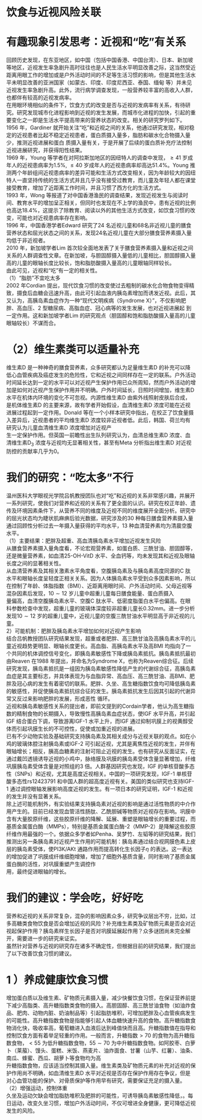 # 饮食与近视风险关联  
#  有趣现象引发思考：近视和“吃”有关系  
回顾历史发现，在东亚地区，如中国（包括中国香港、中国台湾）、日本、新加坡等地区，近视发生率急剧升高时往往也是人民生活水平明显改善之际，这当然受近距离用眼工作的增加或是户外活动时间的不足等生活习惯的影响，但是其他生活水平未明显改善的亚洲国家（如蒙古、印度、印度尼西亚、泰国、缅甸 等）并未见近视发生率急剧升高。此外，流行病学调查发现，一般营养较丰富的高收入人群，也都伴有较高的近视发病率。  
在用眼环境相似的条件下，饮食方式的改变是否与近视的发病率有关系，有待研究。研究发现城市化进程影响到近视的发生发展，而城市化进程的加快，引起的重要变化之一即是生活水平提高带来的营养状态的改变。相关的研究罗列如下。  
1956 年，Gardiner 就开始关注“吃”和近视之间的关系，他通过研究发现，相对稳定的近视患者比起不稳定近视患者，蛋白质摄入量多，脂肪和碳水化合物摄入量少，推测近视进展和蛋白 质摄入量有关，于是开展了后续的蛋白质补充疗法控制近视进展研究，并获得阳性结果。  
1969 年，Young 等学者在对阿拉斯加地区的因纽特人的调查中发现，$\geqslant41$ 岁成年人的近视患病率为$1.5\%,\ \leqslant40$ 岁成年人的近视患病率却高达$51.4\%$。Young 推测两个年龄组间近视患病率的差异可能和生活方式改变相关，因为年龄较大的因纽特人一直坚持传统的生活方式并且几乎没有接受过教育，而儿童及年轻人都在课堂接受教育，增加了近距离工作时间，并且习惯了西方化的生活方式。  
1993 年，Wong 等报道了对中国香港渔民的调查结果，发现近视发生与阅读时间、教育水平的增加呈正相关，但同时也发现在不上学的渔民中，患有近视的比例也高达$18.4\%$，这提示了除教育、阅读以外的其他生活方式改变，如饮食习惯的改变，可能也对近视患病率存在影响。  
1996 年，中国香港学者Edward 研究了24 名近视儿童和68名非近视儿童的膳食营养状态和屈光状态之间的关系，发现24名近视儿童在大部分膳食营养素摄入量均低于非近视者。  
2010 年，新加坡学者Lim 首次较全面地发表了关于膳食营养素摄入量和近视之间关系的人群调查性文章。在新加坡，与胆固醇摄入量低的儿童相比，胆固醇摄入量高的儿童的眼轴长度比较长，饱和脂肪酸摄入量高的儿童眼轴同样较长。  
由此可见，近视和“吃”有一定的相关性。  
（1）“脂肪”不宜吃太多  
2002 年Cordian 提出，现代饮食习惯的改变使过去粗制的碳水化合物食物变得精致，摄食后血糖会迅速升高，由此可引起血液内胰岛素增加而诱发近视。此后，其又认为，高胰岛素血症作为一种“现代文明疾病（Syndrome X）”，不仅影响肥胖、高血压、2  型糖尿病、高脂血症、冠心病等的发生发展，也对近视进展起 到一定作用。这和新加坡学者Lim 的研究观点（胆固醇和饱和脂肪酸摄入量高的儿童眼轴较长）不谋而合。  
# （2）维生素类可以适量补充  
维生素D 是一种神奇的膳食营养素，众多研究都认为足量维生素D 的补充可以降低心血管疾病及癌症发生的危险性，它和近视之间同样存在一定的联系。户外活动时间延长达到一定的水平可以对近视产生保护作用已众所周知，然而户外活动的增加是如何对近视产生保护作用并不明确。户外时间延长，日照时间增加，维生素D 水平在机体内环境的变化不可忽视。内源性维生素D 由紫外线照射皮肤后合成，是机体维生素D 的主要来源，故有学者开始假设，血清维生素D 浓度可能在近视进展过程起到一定作用。Donald 等在一个小样本研究中指出，在校正了饮食量摄入差异后，近视患者的平均维生素D 浓度较非近视者低。此后，韩国、荷兰均有研究认为儿童血清维生素D 浓度增加对近视产  
生一定保护作用。但英国一前瞻性出生队列研究认为，血清总维生素D 浓度、血清维生素$\mathrm{D}_{3}$ 浓度与近视均无显著相关性，甚至有Meta 分析指出维生素D 对近视防控的贡献率几乎为0。  
#  我们的研究：“吃太多”不行  
温州医科大学眼视光学院吕帆教授团队也对“吃”和近视的关系非常感兴趣，并展开一系列研究，使我们对营养和近视的关系有了更全面的认识。研究在校正年龄、遗传及环境因素条件下，从营养不同的维度及近视不同的维度展开全面分析。研究中的屈光状态均为睫状肌麻痹后验光数据，研究涉及的30 种每日膳食营养素摄入量通过回顾性分析过去一年摄入量获得的平均水平，13 种血清营养素均为清晨空腹水平。  
（1）主要结果：肥胖及超重、高血清胰岛素水平增加近视发生风险  
从膳食营养素摄入量角度看，不论宏观营养素，如蛋白质、三酰甘油、胆固醇等，还是微量营养素，如血清25-OH-VitD 水平、全血钙等，均未发现其和近视及眼轴长度之间的显著相关性。  
从血清营养素及其相关激素水平角度看，空腹胰岛素及与胰岛素高度同源的C 肽水平和眼轴长度呈轻度正相关关系。因为人体胰岛素水平受到众多因素影响，所以在控制了年龄、体脂指数（BMI）、近距离用眼时间、户外活动时间、父母近视等混杂因素后发现，$10\sim12$ 岁儿童中超重儿童每日膳食能量、蛋白质摄入  
量偏高，血清空腹胰岛素水平、空腹C 肽水平、低密度脂蛋白水平也偏高。在眼科参数检查中发现，超重儿童的玻璃体深度较非超重儿童长$0.32\mathrm{mm}$。进一步分析发现$10\sim12$ 岁的超重儿童中，近视儿童的空腹三酰甘油水平明显高于非近视的儿童。  
2）可能机制：肥胖及胰岛素水平增加如何对近视产生影响  
结合吕帆教授团队研究结果发现，超重或者肥胖、高三酰甘油及高胰岛素水平的儿童近视趋势更明显、眼轴长度更长。高血脂、高胰岛素水平及高BMI 均指向了一个共同的机体调控信号变化，即胰岛素敏感性下降或胰岛素抵抗。胰岛素抵抗最初由Reaven 在1988 年提出，并命名为Syndrome X，也称为Reaven综合征。后续研究发现，胰岛素抵抗是一组因为胰岛素敏感性降低产生的代谢综合征，高胰岛素血症是其主要标志，并具体表现为与血脂异常、高血压、高三酰甘油、高BMI、肥胖及冠心病的发生有着密切的联系。肥胖、久坐、高生糖指数饮食均可降低胰岛素的敏感性，并促使胰岛素抵抗综合征的发生。胰岛素抵抗发生后因其引起的代谢异常又反过来影响肥胖的发展，形成恶性 循环。  
近视和胰岛素敏感性关系的提出者，即前文提到的Cordain学者，他认为高生糖指数的精制食物的长期摄入，导致慢性高胰岛素血症状态，使IGF 水平升高，并引起IGF 结合蛋白下调，导致游离IGF-1 水平上升，而IGF 通过抑制巩膜上的视黄醇受体而引起巩膜生长的不可控性，促使或加重近视的进展。  
已有不少动物实验及基础研究支持胰岛素及其相关成分与近视关联的观点。如在小鸡的玻璃体腔注射胰岛素或IGF-2 可引起近视，尤其是离焦性近视的发生，并伴有眼轴增长；相反，胰高血糖素的注射可阻止近视的发生。也有研究从反面证实，在通过戴凹透镜诱导近视的小鸡中，脉络膜及巩膜的胰岛素受体含量显著增加，纤维巩膜胰岛素受体含量是对照组的3 倍。人群基因研究也发现，IGF 的单核苷酸多态性（SNPs）和近视，尤其是高度近视相关。中国的一项研究发现，IGF-1 单核苷酸多态性rs12423791 和中国人群的超高度近视有关。美国的类似研究也支持IGF-1 通过调控眼轴发展影响高度近视的发生。有一项日本的研究证明，IGF-1 和近视的发生并没有显著关系。  
除上述可能机制外，有实验结果支持胰岛素对近视的影响是通过活性物质的中介作用产生的。目前已经发现血管活性肠肽、乙酰胆碱等物质对近视存在影响。巩膜中含有大量胶原纤维，这些胶原纤维的降解、延展、重塑是眼轴增长的重要过程，而基质金属蛋白酶（MMPs），特别是基质金属蛋白酶-2（MMP-2）是降解这些胶原纤维作用最强的一个。依据众多学者如Penha、吴梦竹、左韬等的研究结果，我们推测出另一条胰岛素对近视产生作用的可能机制：胰岛素通过结合视网膜色素上皮层的胰岛素受体，使PI3K/AKt 通路作用而提高转化生长因子$\eta$ 的表达。这一表达的增加促进了巩膜成纤维细胞增殖，增加了细胞外基质含量，同时影响了基质金属蛋白酶的活性，对巩膜重塑产生调控作  
用，最终促进眼轴的增长。  
#  我们的建议：学会吃，好好吃  
营养和近视的关系非常复杂，混杂的影响因素众多，研究争议层出不穷，比如，过多高糖类食物饮食是否会增加近视的风险？补充维生素类及矿物质元素是否会对近视起保护作用？胰岛素样生长因子是否对巩膜延展起作用？众多谜团尚未完全解开，需要进一步的研究来证实。  
虽然针对营养与近视的研究存在诸多不确定性，但根据目前的研究结果，我们提出了以下改善饮食习惯的建议。  
# 1 ）养成健康饮食习惯  
增加蛋白质以及维生素、矿物质元素摄入量，减少快餐饮食习惯，在保证营养前提下减少高脂类、高升糖指数类食物的摄入。高胆固醇、高三酰甘油食物（如油炸食品、肥肉、动物内脏、奶油制品等）引起脂肪堆积，可增加肥胖及心血管疾病发生的可能性。高升糖指数食物是指能够引起人体血糖快速升高的食物。高升糖指数食物消化快，吸收率高，葡萄糖进入血液后达到峰值快而且高。升糖指数值在指导和控制饮食方面有着举足轻重的作用。一般而言，升糖指数$>70$ 的食物为高升糖指数食物，$<55$ 为低升糖指数食物，$55\sim70$ 为中升糖指数食物。如阿胶枣、白萝卜（莱菔）、馒头、蛋糕、米饭、燕麦片、油炸面食、甘薯（山芋、红薯）、油条、南瓜、蜂蜜、西瓜、胡萝卜等食物均为高  
升糖指数食物，应该适当控制其摄入量。维生素类及矿物质元素的补充对近视的保护作用尚不明确，如血清维生素D 水平对近视是否存在保护作用存在争议，但是对心血管功能的保护、对骨质保护等作用早有研究，需要保证充足的摄入量。  
（2）增强运动，控制体重  
久坐及运动欠缺会增加脂肪堆积及肥胖的可能性，可诱导胰岛素敏感性降低，。每 日运动，改变久坐习惯，增加户外活动时间，不仅可增进全身健康，更可降低近视发生的风险。  
